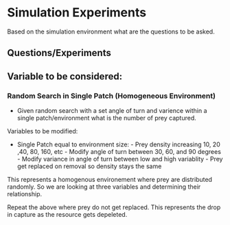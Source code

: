 # Simulation Experiments
Based on the simulation environment what are the questions to be asked.

## Questions/Experiments

Variable to be considered:
 - 

### Random Search in Single Patch (Homogeneous Environment)
 - Given random search with a set angle of turn and varience within a single patch/environment what is the number of prey captured. 

 Variables to be modified:
   - Single Patch equal to environment size:
    - Prey density increasing 10, 20 ,40, 80, 160, etc
    - Modify angle of turn between 30, 60, and 90 degrees
    - Modify variance in angle of turn between low and high variablity
    - Prey get replaced on removal so density stays the same

This represents a homogenous environement where prey are distributed randomly. So we are looking at three variables and determining their relationship.

Repeat the above where prey do not get replaced. This represents the drop in capture as the resource gets depeleted.






